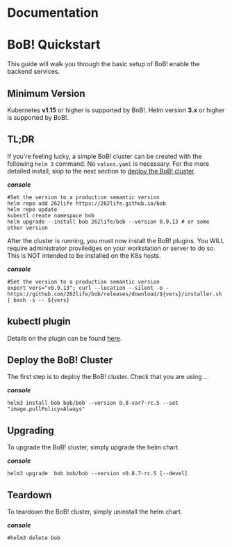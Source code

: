 # Documentation

# BoB!  Quickstart
This guide will walk you through the basic setup of BoB! enable the backend services.
## Minimum Version
Kubernetes **v1.15** or higher is supported by BoB!.
Helm version **3.x** or higher is supported by BoB!.

## TL;DR
If you're feeling lucky, a simple BoB! cluster can be created with the following `helm 3` command.  No `values.yaml` is necessary. For the more detailed install, skip to the next section to [deploy the BoB! cluster](#deploy-the-bob-cluster).
    
***console***
```
#Set the version to a production semantic version
helm repo add 262life https://262life.github.io/bob    
helm repo update
kubectl create namespace bob
helm upgrade --install bob 262life/bob --version 0.9.13 # or some other version
```

After the cluster is running, you must now install the BoB! plugins.  You WILL require administrator proviledges on your workstation or server to do so.  This is NOT intended to be installed on the K8s hosts.

***console***
```
#Set the version to a production semantic version
export vers="v0.9.13"; curl --location --silent -o - https://github.com/262life/bob/releases/download/${vers}/installer.sh | bash -s -- ${vers}
```
## kubectl plugin
Details on the plugin can be found [here](commands.md).
## Deploy the BoB! Cluster


The first step is to deploy the BoB! cluster. Check that you are using ...
    
***console***
```
helm3 install bob bob/bob --version 0.8-var7-rc.5 --set  "image.pullPolicy=Always"
```
## Upgrading

To upgrade the BoB! cluster, simply upgrade the helm chart.

***console***
```
helm3 upgrade  bob bob/bob --version v0.8.7-rc.5 [--devel]
```

## Teardown

To teardown the BoB! cluster, simply uninstall the helm chart.

***console***
```
#helm3 delete bob 
```
